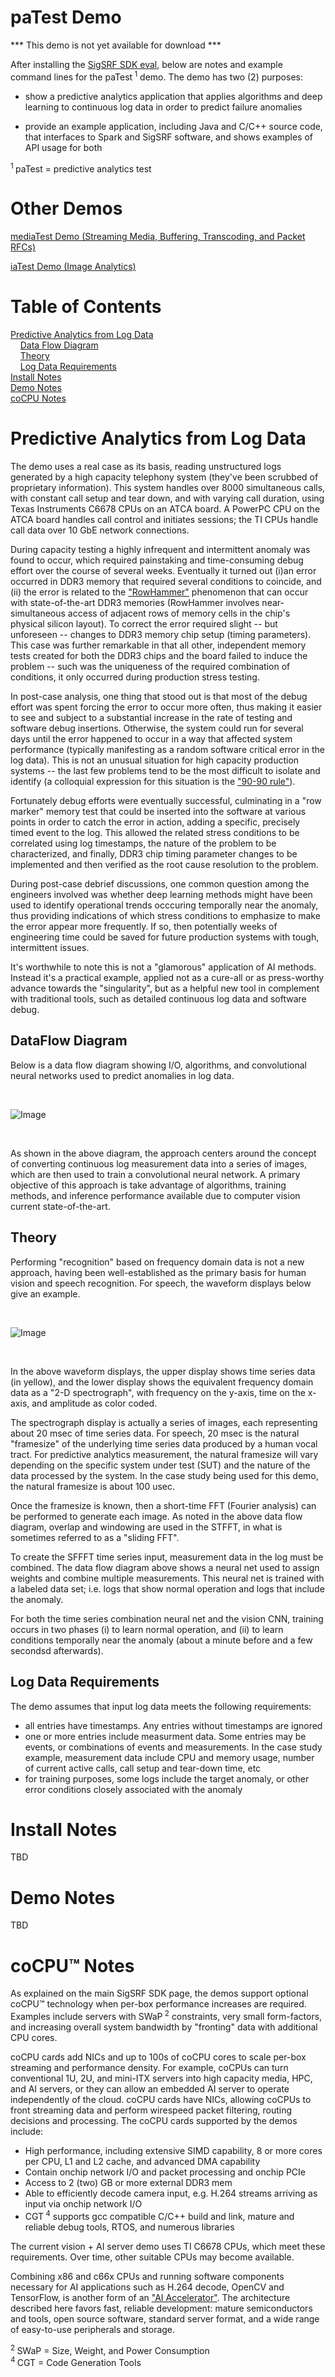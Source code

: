 # paTest Demo

*** This demo is not yet available for download ***

After installing the [SigSRF SDK eval](https://github.com/signalogic/SigSRF_SDK), below are notes and example command lines for the paTest<sup> 1</sup> demo.  The demo has two (2) purposes:

 - show a predictive analytics application that applies algorithms and deep learning to continuous log data in order to predict failure anomalies
 
 - provide an example application, including Java and C/C++ source code, that interfaces to Spark and SigSRF software, and shows examples of API usage for both
 
<sup>1 </sup>paTest = predictive analytics test<br/>

# Other Demos

[mediaTest Demo (Streaming Media, Buffering, Transcoding, and Packet RFCs)](https://github.com/signalogic/SigSRF_SDK/blob/master/mediaTest_readme.md)

[iaTest Demo (Image Analytics)](https://github.com/signalogic/SigSRF_SDK/blob/master/iaTest_readme.md)

# Table of Contents

[Predictive Analytics from Log Data](#PredictiveAnalyticsLogData)<br/>
&nbsp;&nbsp;&nbsp;&nbsp;[Data Flow Diagram](#DataFlowDiagram)<br/>
&nbsp;&nbsp;&nbsp;&nbsp;[Theory](#Theory)<br/>
&nbsp;&nbsp;&nbsp;&nbsp;[Log Data Requirements](#LogDataRequirements)<br/>
[Install Notes](#InstallNotes)<br/>
[Demo Notes](#DemoNotes)<br/>
[coCPU Notes](#coCPUNotes)<br/>

<a name="PredictiveAnalyticsLogData"></a>
# Predictive Analytics from Log Data

The demo uses a real case as its basis, reading unstructured logs generated by a high capacity telephony system (they've been scrubbed of proprietary information).  This system handles over 8000 simultaneous calls, with constant call setup and tear down, and with varying call duration, using Texas Instruments C6678 CPUs on an ATCA board.  A PowerPC CPU on the ATCA board handles call control and initiates sessions; the TI CPUs handle call data over 10 GbE network connections.

During capacity testing a highly infrequent and intermittent anomaly was found to occur, which required painstaking and time-consuming debug effort over the course of several weeks.  Eventually it turned out (i)an error occurred in DDR3 memory that required several conditions to coincide, and (ii) the error is related to the ["RowHammer"](https://en.wikipedia.org/wiki/Row_hammer) phenomenon that can occur with state-of-the-art DDR3 memories (RowHammer involves near-simultaneous access of adjacent rows of memory cells in the chip's physical silicon layout).  To correct the error required slight -- but unforeseen -- changes to DDR3 memory chip setup (timing parameters).  This case was further remarkable in that all other, independent memory tests created for both the DDR3 chips and the board failed to induce the problem -- such was the uniqueness of the required combination of conditions, it only occurred during production stress testing.

In post-case analysis, one thing that stood out is that most of the debug effort was spent forcing the error to occur more often, thus making it easier to see and subject to a substantial increase in the rate of testing and software debug insertions.  Otherwise, the system could run for several days until the error happened to occur in a way that affected system performance (typically manifesting as a random software critical error in the log data).  This is not an unusual situation for high capacity production systems  -- the last few problems tend to be the most difficult to isolate and identify (a colloquial expression for this situation is the ["90-90 rule"](https://en.wikipedia.org/wiki/Ninety-ninety_rule)).

Fortunately debug efforts were eventually successful, culminating in a "row marker" memory test that could be inserted into the software at various points in order to catch the error in action, adding a specific, precisely timed event to the log.  This allowed the related stress conditions to be correlated using log timestamps, the nature of the problem to be characterized, and finally, DDR3 chip timing parameter changes to be implemented and then verified as the root cause resolution to the problem.

During post-case debrief discussions, one common question among the engineers involved was whether deep learning methods might have been used to identify operational trends occcuring temporally near the anomaly, thus providing indications of which stress conditions to emphasize to make the error appear more frequently.  If so, then potentially weeks of engineering time could be saved for future production systems with tough, intermittent issues.

It's worthwhile to note this is not a "glamorous" application of AI methods.  Instead it's a practical example, applied not as a cure-all or as press-worthy advance towards the "singularity", but as a helpful new tool in complement with traditional tools, such as detailed continuous log data and software debug.

<a name="DataflowDiagram"></a>
## DataFlow Diagram

Below is a data flow diagram showing I/O, algorithms, and convolutional neural networks used to predict anomalies in log data.

&nbsp;<br/>

![Image](https://github.com/signalogic/SigSRF_SDK/blob/master/images/Log_flow_diagram_algorithm_cnn.png?raw=true "Log data predictive analytics data flow diagram")

&nbsp;<br/>

As shown in the above diagram, the approach centers around the concept of converting continuous log measurement data into a series of images, which are then used to train a convolutional neural network.  A primary objective of this approach is take advantage of algorithms, training methods, and inference performance available due to computer vision current state-of-the-art.

<a name="Theory"></a>
## Theory

Performing "recognition" based on frequency domain data is not a new approach, having been well-established as the primary basis for human vision and speech recognition.  For speech, the waveform displays below give an example.

&nbsp;<br/>

![Image](https://github.com/signalogic/SigSRF_SDK/blob/master/images/spectrograph1.gif?raw=true "2-D spectrograph display of speech ime series data")

&nbsp;<br/>

In the above waveform displays, the upper display shows time series data (in yellow), and the lower display shows the equivalent frequency domain data as a "2-D spectrograph", with frequency on the y-axis, time on the x-axis, and amplitude as color coded.

The spectrograph display is actually a series of images, each representing about 20 msec of time series data.  For speech, 20 msec is the natural "framesize" of the underlying time series data produced by a human vocal tract.  For predictive analytics measurement, the natural framesize will vary depending on the specific system under test (SUT) and the nature of the data processed by the system.  In the case study being used for this demo, the natural framesize is about 100 usec.

Once the framesize is known, then a short-time FFT (Fourier analysis) can be performed to generate each image.  As noted in the above data flow diagram, overlap and windowing are used in the STFFT, in what is sometimes referred to as a "sliding FFT".

To create the SFFFT time series input, measurement data in the log must be combined.  The data flow diagram above shows a neural net used to assign weights and combine multiple measurements.  This neural net is trained with a labeled data set; i.e. logs that show normal operation and logs that include the anomaly.

For both the time series combination neural net and the vision CNN, training occurs in two phases (i) to learn normal operation, and (ii) to learn conditions temporally near the anomaly (about a minute before and a few secondsd afterwards).

<a name="LogDataRequirements"></a>
## Log Data Requirements

The demo assumes that input log data meets the following requirements:

 * all entries have timestamps.  Any entries without timestamps are ignored
 * one or more entries include measurment data.  Some entries may be events, or combinations of events and measurements.  In the case study example, measurement data include CPU and memory usage, number of current active calls, call setup and tear-down time, etc
 * for training purposes, some logs include the target anomaly, or other error conditions closely associated with the anomaly
 
<a name="InstallNotes"></a>
# Install Notes

TBD

<a name="DemoNotes"></a>
# Demo Notes

TBD

<a name="coCPUNotes"></a>
# coCPU&trade; Notes

As explained on the main SigSRF SDK page, the demos support optional coCPU™ technology when per-box performance increases are required.  Examples include servers with SWaP<sup> 2</sup> constraints, very small form-factors, and increasing overall system bandwidth by "fronting" data with additional CPU cores.

coCPU cards add NICs and up to 100s of coCPU cores to scale per-box streaming and performance density. For example, coCPUs can turn conventional 1U, 2U, and mini-ITX servers into high capacity media, HPC, and AI servers, or they can allow an embedded AI server to operate independently of the cloud. coCPU cards have NICs, allowing coCPUs to front streaming data and perform wirespeed packet filtering, routing decisions and processing.
The coCPU cards supported by the demos include:

* High performance, including extensive SIMD capability, 8 or more cores per CPU, L1 and L2 cache, and advanced DMA capability
* Contain onchip network I/O and packet processing and onchip PCIe
* Access to 2 (two) GB or more external DDR3 mem
* Able to efficiently decode camera input, e.g. H.264 streams arriving as input via onchip network I/O
* CGT<sup> 4</sup> supports gcc compatible C/C++ build and link, mature and reliable debug tools, RTOS, and numerous libraries

The current vision + AI server demo uses TI C6678 CPUs, which meet these requirements.  Over time, other suitable CPUs may become available.

Combining x86 and c66x CPUs and running software components necessary for AI applications such as H.264 decode, OpenCV and TensorFlow, is another form of an ["AI Accelerator"](https://en.wikipedia.org/wiki/AI_accelerator). The architecture described here favors fast, reliable development: mature semiconductors and tools, open source software, standard server format, and a wide range of easy-to-use peripherals and storage. 

<sup>2 </sup>SWaP = Size, Weight, and Power Consumption<br/>
<sup>4 </sup>CGT = Code Generation Tools<br/>

